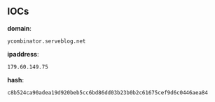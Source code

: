 
## IOCs

__domain__:

```text
ycombinator.serveblog.net
```
__ipaddress__:

```text
179.60.149.75
```
__hash__:

```text
c8b524ca90adea19d920beb5cc6bd86dd03b23b0b2c61675cef9d6c0446aea84
```